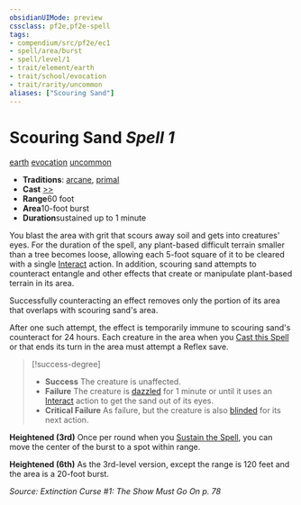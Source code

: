 ```yaml
---
obsidianUIMode: preview
cssclass: pf2e,pf2e-spell
tags:
- compendium/src/pf2e/ec1
- spell/area/burst
- spell/level/1
- trait/element/earth
- trait/school/evocation
- trait/rarity/uncommon
aliases: ["Scouring Sand"]
---
```

# Scouring Sand *Spell 1*   
[earth](earth.md)  [evocation](evocation.md)  [uncommon](uncommon.md)  

- **Traditions**: [arcane](arcane.md), [primal](primal.md)
- **Cast** [>>](chapter-9-playing-the-game.md#Actions "Two-Action") 
- **Range**60 foot
- **Area**10-foot burst
- **Duration**sustained up to 1 minute

You blast the area with grit that scours away soil and gets into creatures' eyes. For the duration of the spell, any plant-based difficult terrain smaller than a tree becomes loose, allowing each 5-foot square of it to be cleared with a single [Interact](interact.md) action. In addition, scouring sand attempts to counteract entangle and other effects that create or manipulate plant-based terrain in its area.

Successfully counteracting an effect removes only the portion of its area that overlaps with scouring sand's area.

After one such attempt, the effect is temporarily immune to scouring sand's counteract for 24 hours. Each creature in the area when you [Cast this Spell](cast-a-spell.md) or that ends its turn in the area must attempt a Reflex save.

> [!success-degree] 
> - **Success** The creature is unaffected.
> - **Failure** The creature is [dazzled](conditions.md#Dazzled) for 1 minute or until it uses an [Interact](interact.md) action to get the sand out of its eyes.
> - **Critical Failure** As failure, but the creature is also [blinded](conditions.md#Blinded) for its next action.

**Heightened (3rd)** Once per round when you [Sustain the Spell](sustain-a-spell.md), you can move the center of the burst to a spot within range.

**Heightened (6th)** As the 3rd-level version, except the range is 120 feet and the area is a 20-foot burst.

*Source: Extinction Curse #1: The Show Must Go On p. 78*